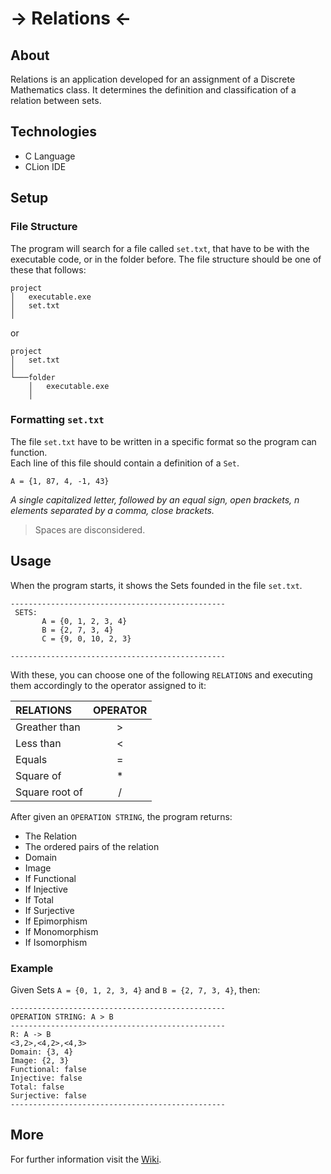 # -> Relations <-

## About

Relations is an application developed for an assignment of a Discrete Mathematics class. It determines the definition and classification of a relation between sets.

## Technologies

* C Language
* CLion IDE

## Setup

### File Structure
The program will search for a file called ```set.txt```, that have to be with the executable code, or in the folder before. The file structure should be one of these that follows:

```
project
│   executable.exe
│   set.txt    
│
```
or

```
project
│   set.txt
│
└───folder
    │   executable.exe
    │   
```


### Formatting ```set.txt``` 

The file ```set.txt``` have to be written in a specific format so the program can function.  
Each line of this file should contain a definition of a `Set`.
   
```
A = {1, 87, 4, -1, 43}
```  
*A single capitalized letter, followed by an equal sign, open brackets, n elements separated by a comma, close brackets.*  
  
>Spaces are disconsidered.  

## Usage
When the program starts, it shows the Sets founded in the file ```set.txt```.  
```
------------------------------------------------
 SETS:
       A = {0, 1, 2, 3, 4}
       B = {2, 7, 3, 4}
       C = {9, 0, 10, 2, 3}

------------------------------------------------
```  

With these, you can choose one of the following `RELATIONS` and executing them accordingly to the operator assigned to it:

|    RELATIONS   |   OPERATOR  |
| :------------  | :---------: |
| Greather than  |      >      |
| Less than      |      <      |
| Equals         |      =      |
| Square of      |      *      |
| Square root of |      /      |


After given an `OPERATION STRING`, the program returns:
- The Relation
- The ordered pairs of the relation
- Domain
- Image
- If Functional
- If Injective
- If Total
- If Surjective
- If Epimorphism
- If Monomorphism
- If Isomorphism

### Example
Given Sets `A = {0, 1, 2, 3, 4}` and `B = {2, 7, 3, 4}`, then:
```
------------------------------------------------
OPERATION STRING: A > B
------------------------------------------------
R: A -> B
<3,2>,<4,2>,<4,3>
Domain: {3, 4}
Image: {2, 3}
Functional: false
Injective: false
Total: false
Surjective: false
------------------------------------------------
```
## More
For further information visit the [Wiki](https://github.com/LBeghini/Relations/wiki).
